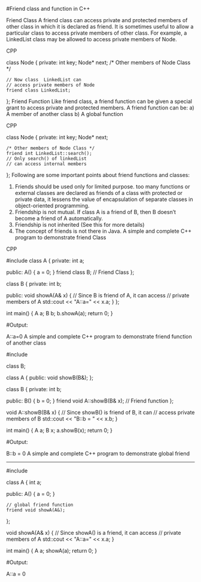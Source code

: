 #Friend class and function in C++

 
Friend Class A friend class can access private and protected members of other class in which it is declared as friend. It is sometimes useful to allow a particular class to access private members of other class. For example, a LinkedList class may be allowed to access private members of Node. 
 

CPP

class Node {
private:
    int key;
    Node* next;
    /* Other members of Node Class */
 
    // Now class  LinkedList can
    // access private members of Node
    friend class LinkedList;
};
Friend Function Like friend class, a friend function can be given a special grant to access private and protected members. A friend function can be: 
a) A member of another class 
b) A global function 
 

CPP

class Node {
private:
    int key;
    Node* next;
 
    /* Other members of Node Class */
    friend int LinkedList::search();
    // Only search() of linkedList
    // can access internal members
};
Following are some important points about friend functions and classes: 
1) Friends should be used only for limited purpose. too many functions or external classes are declared as friends of a class with protected or private data, it lessens the value of encapsulation of separate classes in object-oriented programming.
2) Friendship is not mutual. If class A is a friend of B, then B doesn’t become a friend of A automatically.
3) Friendship is not inherited (See this for more details)
4) The concept of friends is not there in Java. 
A simple and complete C++ program to demonstrate friend Class 
 

CPP

#include <iostream>
class A {
private:
    int a;
 
public:
    A() { a = 0; }
    friend class B; // Friend Class
};
 
class B {
private:
    int b;
 
public:
    void showA(A& x)
    {
        // Since B is friend of A, it can access
        // private members of A
        std::cout << "A::a=" << x.a;
    }
};
 
int main()
{
    A a;
    B b;
    b.showA(a);
    return 0;
}
  
#Output: 

A::a=0
A simple and complete C++ program to demonstrate friend function of another class 
 




#include <iostream>
 
class B;
 
class A {
public:
    void showB(B&);
};
 
class B {
private:
    int b;
 
public:
    B() { b = 0; }
    friend void A::showB(B& x); // Friend function
};
 
void A::showB(B& x)
{
    // Since showB() is friend of B, it can
    // access private members of B
    std::cout << "B::b = " << x.b;
}
 
int main()
{
    A a;
    B x;
    a.showB(x);
    return 0;
}
  
#Output: 

B::b = 0
A simple and complete C++ program to demonstrate global friend 
 
  ---

#include <iostream>
 
class A {
    int a;
 
public:
    A() { a = 0; }
 
    // global friend function
    friend void showA(A&);
};
 
void showA(A& x)
{
    // Since showA() is a friend, it can access
    // private members of A
    std::cout << "A::a=" << x.a;
}
 
int main()
{
    A a;
    showA(a);
    return 0;
}
  
#Output: 

A::a = 0
